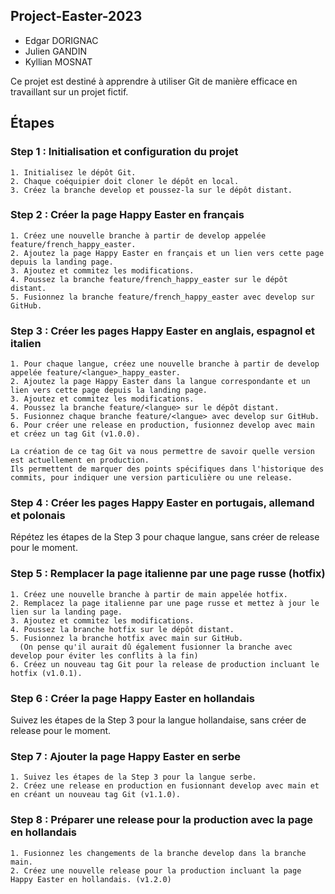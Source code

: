 ## Project-Easter-2023

- Edgar DORIGNAC
- Julien GANDIN
- Kyllian MOSNAT

Ce projet est destiné à apprendre à utiliser Git de manière efficace en travaillant sur un projet fictif.

## Étapes
### Step 1 : Initialisation et configuration du projet

    1. Initialisez le dépôt Git.
    2. Chaque coéquipier doit cloner le dépôt en local.
    3. Créez la branche develop et poussez-la sur le dépôt distant.

### Step 2 : Créer la page Happy Easter en français

    1. Créez une nouvelle branche à partir de develop appelée feature/french_happy_easter.
    2. Ajoutez la page Happy Easter en français et un lien vers cette page depuis la landing page.
    3. Ajoutez et commitez les modifications.
    4. Poussez la branche feature/french_happy_easter sur le dépôt distant.
    5. Fusionnez la branche feature/french_happy_easter avec develop sur GitHub.

### Step 3 : Créer les pages Happy Easter en anglais, espagnol et italien

    1. Pour chaque langue, créez une nouvelle branche à partir de develop appelée feature/<langue>_happy_easter.
    2. Ajoutez la page Happy Easter dans la langue correspondante et un lien vers cette page depuis la landing page.
    3. Ajoutez et commitez les modifications.
    4. Poussez la branche feature/<langue> sur le dépôt distant.
    5. Fusionnez chaque branche feature/<langue> avec develop sur GitHub.
    6. Pour créer une release en production, fusionnez develop avec main et créez un tag Git (v1.0.0).

    La création de ce tag Git va nous permettre de savoir quelle version est actuellement en production.
    Ils permettent de marquer des points spécifiques dans l'historique des commits, pour indiquer une version particulière ou une release.

### Step 4 : Créer les pages Happy Easter en portugais, allemand et polonais

  Répétez les étapes de la Step 3 pour chaque langue, sans créer de release pour le moment.

### Step 5 : Remplacer la page italienne par une page russe (hotfix)

    1. Créez une nouvelle branche à partir de main appelée hotfix.
    2. Remplacez la page italienne par une page russe et mettez à jour le lien sur la landing page.
    3. Ajoutez et commitez les modifications.
    4. Poussez la branche hotfix sur le dépôt distant.
    5. Fusionnez la branche hotfix avec main sur GitHub. 
      (On pense qu'il aurait dû également fusionner la branche avec develop pour éviter les conflits à la fin)
    6. Créez un nouveau tag Git pour la release de production incluant le hotfix (v1.0.1).

### Step 6 : Créer la page Happy Easter en hollandais

  Suivez les étapes de la Step 3 pour la langue hollandaise, sans créer de release pour le moment.

### Step 7 : Ajouter la page Happy Easter en serbe

    1. Suivez les étapes de la Step 3 pour la langue serbe.
    2. Créez une release en production en fusionnant develop avec main et en créant un nouveau tag Git (v1.1.0).

### Step 8 : Préparer une release pour la production avec la page en hollandais

    1. Fusionnez les changements de la branche develop dans la branche main. 
    2. Créez une nouvelle release pour la production incluant la page Happy Easter en hollandais. (v1.2.0)

